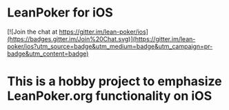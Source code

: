 LeanPoker for iOS
=================
[![Join the chat at https://gitter.im/lean-poker/ios](https://badges.gitter.im/Join%20Chat.svg)](https://gitter.im/lean-poker/ios?utm_source=badge&utm_medium=badge&utm_campaign=pr-badge&utm_content=badge)

# This is a hobby project to emphasize LeanPoker.org functionality on iOS
